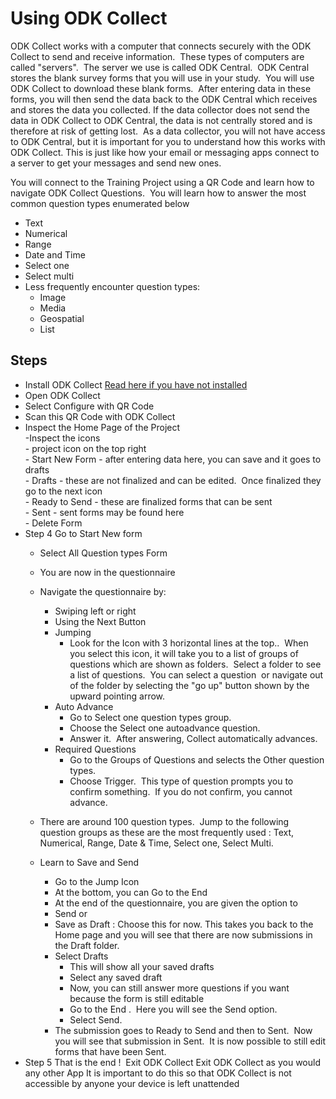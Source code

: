 # Using ODK Collect

ODK Collect works with a computer that connects securely with the ODK Collect to send and receive information.  These types of computers are called "servers".  The server we use is called ODK Central.  ODK Central stores the blank survey forms that you will use in your study.  You will use ODK Collect to download these blank forms.  After entering data in these forms, you will then send the data back to the ODK Central which receives and stores the data you collected. If the data collector does not send the data in ODK Collect to ODK Central, the data is not centrally stored and is therefore at risk of getting lost.  As a data collector, you will not have access to ODK Central, but it is important for you to understand how this works with ODK Collect.
This is just like how your email or messaging apps connect to a server to get your messages and send new ones.

You will connect to the Training Project using a QR Code and learn how to navigate ODK Collect Questions.  
You will learn how to answer the most common question types enumerated below
- Text  
- Numerical  
- Range  
- Date and Time  
- Select one  
- Select multi  
- Less frequently encounter question types:  
  - Image  
  - Media  
  - Geospatial  
  - List  


## Steps
- Install ODK Collect [Read here if you have not installed](/install-odk-collect.md)
- Open ODK Collect
- Select Configure with QR Code 
- Scan this QR Code with ODK Collect  
- Inspect the Home Page of the Project  
    -Inspect the icons  
        - project icon on the top right  
        - Start New Form - after entering data here, you can save and it goes to drafts  
        - Drafts - these are not finalized and can be edited.  Once finalized they go to the next icon  
        - Ready to Send - these are finalized forms that can be sent  
        - Sent - sent forms may be found here  
        - Delete Form  
-  Step 4 Go to Start New form  
    - Select All Question types Form  
    - You are now in the questionnaire  
    - Navigate the questionnaire by:  
        - Swiping left or right  
        - Using the Next Button  
        - Jumping  
            - Look for the Icon with 3 horizontal lines at the top..  When you select this icon, it will take you to a list of groups of questions which are shown as folders.  Select a folder to see a list of questions.  You can select a question  or navigate out of the folder by selecting the "go up" button shown by the upward pointing arrow.  
        - Auto Advance  
            - Go to Select one question types group.  
            - Choose the Select one autoadvance question.    
            - Answer it.  After answering, Collect automatically advances.  
        - Required Questions  
            - Go to the Groups of Questions and selects the Other question types.  
            - Choose Trigger.  This type of question prompts you to confirm something.  If you do not confirm, you cannot advance.  

    - There are around 100 question types.  Jump to the following question groups as these are the most frequently used : Text, Numerical, Range, Date & Time, Select one, Select Multi.
    - Learn to Save and Send
        - Go to the Jump Icon
        - At the bottom, you can Go to the End
        - At the end of the questionnaire, you are given the option to 
        - Send or
        - Save as Draft : Choose this for now.  This takes you back to the Home page and you will see that there are now submissions in the Draft folder.
        - Select Drafts
            - This will show all your saved drafts
            - Select any saved draft
            - Now, you can still answer more questions if you want because the form is still editable
            - Go to the End .  Here you will see the Send option.
            - Select Send.
        - The submission goes to Ready to Send and then to Sent.  Now you will see that submission in Sent.  It is now possible to still edit forms that have been Sent.  
- Step 5 That is the end !  Exit ODK Collect
Exit ODK Collect as you would any other App
It is important to do this so that ODK Collect is not accessible by anyone your device is left unattended

